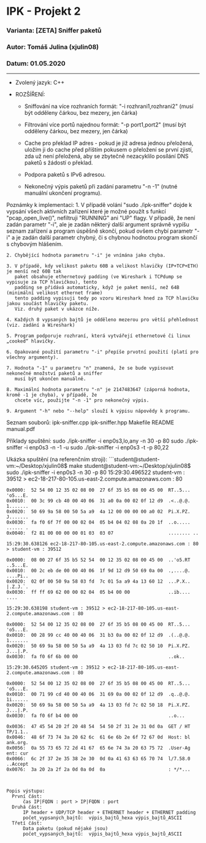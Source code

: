 # IPK - Projekt 2
### Varianta: [ZETA] Sniffer paketů
### Autor: Tomáš Julina (xjulin08)
### Datum: 01.05.2020

***
* Zvolený jazyk: C++

* ROZŠÍŘENÍ:
	- Sniffování na více rozhraních
			formát: "-i rozhrani1,rozhrani2" (musí být odděleny čárkou, bez mezery, jen čárka)

	- Filtrování více portů najednou
			formát: "-p port1,port2" (musí být odděleny čárkou, bez mezery, jen čárka)

	- Cache pro překlad IP adres - pokud je již adresa jednou přeložená, uložím ji do cache
	  před příštím pokusem o přeložení se první zjistí, zda už není přeložená, aby se zbytečně
	  nezacyklilo posílání DNS paketů s žádostí o překlad.

	- Podpora paketů s IPv6 adresou.

	- Nekonečný výpis paketů při zadání parametru "-n -1" (nutné manuální ukončení programu).

Poznámky k implementaci:
	1. V případě volání "sudo ./ipk-sniffer" dojde k vypsání všech aktivních zařízení
	   které je možné použít s funkcí "pcap_open_live()", nefiltruji "RUNNING" ani "UP" flagy.
	   V případě, že není zadán parametr "-i", ale je zadán některý další argument správně
	   vypíšu seznam zařízení a program úspěšně skončí, pokud ovšem chybí parametr "-i" a
	   je zadán další parametr chybný, či s chybnou hodnotou program skončí s chybovým hlášením.

	2. Chybějící hodnota parametru "-i" je vnímána jako chyba.

	3. V případě, kdy velikost paketu 60B a velikost hlavičky (IP+TCP+ETH) je menší než 60B tak
	   paket obsahuje ethernetový padding (ve Wireshark i TCPdump se vypisuje za TCP hlavičkou), tento
 	   padding se přidává automaticky, když je paket menší, než 64B (minimální velikost ethernet frame)
	   tento padding vypisuji tedy po vzoru Wireshark hned za TCP hlavičku jakou součást hlavičky paketu.
	   Viz. druhý paket v ukázce níže.

	4. Každých 8 vypsaných bajtů je odděleno mezerou pro větší přehlednost (viz. zadání a Wireshark)

	5. Program podporuje rozhraní, která vytvářejí ethernetové či linux „cooked“ hlavičky.

	6. Opakované použití parametru "-i" přepíše prvotní použití (platí pro všechny argumenty).

	7. Hodnota "-1" u parametru "n" znamená, že se bude vypisovat nekonečné množství paketů a sniffer
	   musí být ukončen manuálně.

	8. Maximální hodnota parametru "-n" je 2147483647 (záporná hodnota, kromě -1 je chyba), v případě, že
	   chcete víc, použijte "-n -1" pro nekonečný výpis.

	9. Argument "-h" nebo "--help" slouží k výpisu nápovědy k programu.

Seznam souborů:
	ipk-sniffer.cpp
	ipk-sniffer.hpp
	Makefile
	README
	manual.pdf

Příklady spuštění:
	sudo ./ipk-sniffer -i enp0s3,lo,any -n 30 -p 80
	sudo ./ipk-sniffer -i enp0s3 -n -1 -u
	sudo ./ipk-sniffer -i enp0s3 -t -p 80,22

Ukázka spuštění (na referenčním stroji):
	```student@student-vm:\~/Desktop/xjulin08$ make
	student@student-vm:~/Desktop/xjulin08$ sudo ./ipk-sniffer -i enp0s3 -n 30 -p 80
	15:29:30.496522 student-vm : 39512 > ec2-18-217-80-105.us-east-2.compute.amazonaws.com : 80

	0x0000:  52 54 00 12 35 02 08 00  27 6f 35 b5 08 00 45 00  RT..5... 'o5...E.
	0x0010:  00 3c 99 cb 40 00 40 06  31 a0 0a 00 02 0f 12 d9  .<..@.@. 1.......
	0x0020:  50 69 9a 58 00 50 5a a9  4a 12 00 00 00 00 a0 02  Pi.X.PZ. J.......
	0x0030:  fa f0 6f 7f 00 00 02 04  05 b4 04 02 08 0a 20 1f  ..o..... ...... .
	0x0040:  f2 81 00 00 00 00 01 03  03 07                    ........ ..

	15:29:30.638126 ec2-18-217-80-105.us-east-2.compute.amazonaws.com : 80 > student-vm : 39512

	0x0000:  08 00 27 6f 35 b5 52 54  00 12 35 02 08 00 45 00  ..'o5.RT ..5...E.
	0x0010:  00 2c eb de 00 00 40 06  1f 9d 12 d9 50 69 0a 00  .,....@. ....Pi..
	0x0020:  02 0f 00 50 9a 58 03 fd  7c 01 5a a9 4a 13 60 12  ...P.X.. |.Z.J.`.
	0x0030:  ff ff 69 62 00 00 02 04  05 b4 00 00              ..ib.... ....

	15:29:30.638198 student-vm : 39512 > ec2-18-217-80-105.us-east-2.compute.amazonaws.com : 80

	0x0000:  52 54 00 12 35 02 08 00  27 6f 35 b5 08 00 45 00  RT..5... 'o5...E.
	0x0010:  00 28 99 cc 40 00 40 06  31 b3 0a 00 02 0f 12 d9  .(..@.@. 1.......
	0x0020:  50 69 9a 58 00 50 5a a9  4a 13 03 fd 7c 02 50 10  Pi.X.PZ. J...|.P.
	0x0030:  fa f0 6f 6b 00 00                                 ..ok..

	15:29:30.645205 student-vm : 39512 > ec2-18-217-80-105.us-east-2.compute.amazonaws.com : 80

	0x0000:  52 54 00 12 35 02 08 00  27 6f 35 b5 08 00 45 00  RT..5... 'o5...E.
	0x0010:  00 71 99 cd 40 00 40 06  31 69 0a 00 02 0f 12 d9  .q..@.@. 1i......
	0x0020:  50 69 9a 58 00 50 5a a9  4a 13 03 fd 7c 02 50 18  Pi.X.PZ. J...|.P.
	0x0030:  fa f0 6f b4 00 00                                 ..o...

	0x0036:  47 45 54 20 2f 20 48 54  54 50 2f 31 2e 31 0d 0a  GET / HT TP/1.1..
	0x0046:  48 6f 73 74 3a 20 62 6c  61 6e 6b 2e 6f 72 67 0d  Host: bl ank.org.
	0x0056:  0a 55 73 65 72 2d 41 67  65 6e 74 3a 20 63 75 72  .User-Ag ent: cur
	0x0066:  6c 2f 37 2e 35 38 2e 30  0d 0a 41 63 63 65 70 74  l/7.58.0 ..Accept
	0x0076:  3a 20 2a 2f 2a 0d 0a 0d  0a                       : */*...
  ```


Popis výstupu:
	První část:
		čas IP|FQDN : port > IP|FQDN : port
	Druhá část:
		IP header + UDP/TCP header + ETHERNET header + ETHERNET padding
		počet_vypsaných_bajtů:  výpis_bajtů_hexa výpis_bajtů_ASCII
	Třetí část:
		Data paketu (pokud nějaké jsou)
		počet_vypsaných_bajtů:  výpis_bajtů_hexa výpis_bajtů_ASCII
